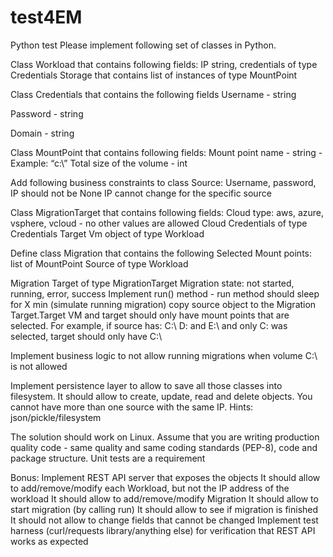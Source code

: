 # test4EM

Python test
Please implement following set of classes in Python.

Class Workload that contains following fields:
IP string, credentials of type Credentials
Storage that contains list of instances of type MountPoint

Class Credentials that contains the following fields
Username - string

Password - string

Domain - string

Class MountPoint that contains following fields:
Mount point name - string - Example: “c:\”
Total size of the volume - int

Add following business constraints to class Source:
Username, password, IP should not be None
IP cannot change for the specific source

Class MigrationTarget that contains following fields:
Cloud type: aws, azure, vsphere, vcloud - no other values are allowed
Cloud Credentials of type Credentials
Target Vm object of type Workload

Define class Migration that contains the following
Selected Mount points: list of MountPoint
Source of type Workload

Migration Target of type MigrationTarget
Migration state: not started, running, error, success
Implement run() method - run method should sleep for X min (simulate running migration) copy source object to the Migration Target.Target VM  and target should only have mount points that are selected. For example, if source has: C:\ D: and E:\ and only C: was selected, target should only have C:\

Implement business logic to not allow running migrations when volume C:\ is not allowed

Implement persistence layer to allow to save all those classes into filesystem. It should allow to create, update, read and delete objects. You cannot have more than one source with the same IP.  Hints: json/pickle/filesystem



The solution should work on Linux. Assume that you are writing production quality code - same quality and same coding standards (PEP-8),  code and package structure. Unit tests are a requirement


Bonus:
Implement REST API server that exposes the objects
It should allow to add/remove/modify each Workload, but not the IP address of the workload
It should allow to add/remove/modify Migration
It should allow to start migration (by calling run)
It should allow to see if migration is finished
It should not allow to change fields that cannot be changed
Implement test harness (curl/requests library/anything else) for verification that REST API works as expected
